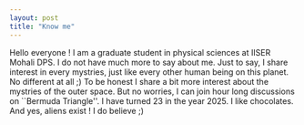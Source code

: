 ```yaml
---
layout: post
title: "Know me"
---
```

Hello everyone !
I am a graduate student in physical sciences at IISER Mohali DPS. I do not have much more to say about me. Just to say, I share interest in every mystries, just like every other human being on this planet. No different at all ;) To be honest I share a bit more interest about the mystries of the outer space. But no worries, I can join hour long discussions on ``Bermuda Triangle''. I have turned 23 in the year 2025. I like chocolates. And yes, aliens exist ! I do believe ;)

